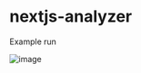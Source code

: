 # nextjs-analyzer

Example run

![image](https://github.com/user-attachments/assets/1e570bc7-e289-4fba-b82c-e5c00b6f45d2)
